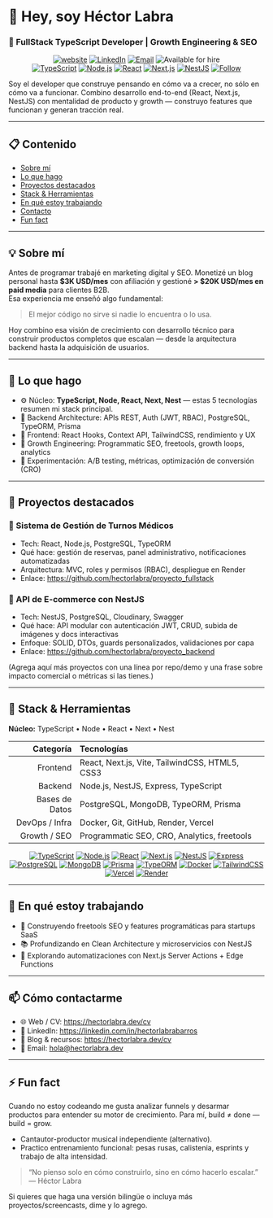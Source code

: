 # 👋 Hey, soy Héctor Labra

### 🚀 FullStack TypeScript Developer | Growth Engineering & SEO

<p align="center">
  <a href="https://hectorlabra.dev/cv"><img alt="website" src="https://img.shields.io/badge/Web-hectorlabra.dev%2Fcv-00acee?style=for-the-badge&logo=google-chrome&logoColor=white"/></a>
  <a href="https://linkedin.com/in/hectorlabrabarros"><img alt="LinkedIn" src="https://img.shields.io/badge/LinkedIn-hectorlabrabarros-0A66C2?style=for-the-badge&logo=linkedin&logoColor=white"/></a>
  <a href="mailto:hola@hectorlabra.dev"><img alt="Email" src="https://img.shields.io/badge/Email-hola%40hectorlabra.dev-D14836?style=for-the-badge&logo=gmail&logoColor=white"/></a>
  <img alt="Available for hire" src="https://img.shields.io/badge/Available_for_hire-Yes-brightgreen?style=for-the-badge&logo=github&logoColor=white"/>
  <br/>
  <!-- Core stack badges (nucleo) -->
  <a href="https://github.com/hectorlabra"><img alt="TypeScript" src="https://img.shields.io/badge/TypeScript-3178C6?style=for-the-badge&logo=typescript&logoColor=white"/></a>
  <a href="https://github.com/hectorlabra"><img alt="Node.js" src="https://img.shields.io/badge/Node.js-43853D?style=for-the-badge&logo=node.js&logoColor=white"/></a>
  <a href="https://github.com/hectorlabra"><img alt="React" src="https://img.shields.io/badge/React-20232A?style=for-the-badge&logo=react&logoColor=61DAFB"/></a>
  <a href="https://github.com/hectorlabra"><img alt="Next.js" src="https://img.shields.io/badge/Next.js-000000?style=for-the-badge&logo=nextdotjs&logoColor=white"/></a>
  <a href="https://github.com/hectorlabra"><img alt="NestJS" src="https://img.shields.io/badge/NestJS-E0234E?style=for-the-badge&logo=nestjs&logoColor=white"/></a>
  <a href="https://github.com/hectorlabra"><img alt="Follow" src="https://img.shields.io/github/followers/hectorlabra?label=Follow&style=social"/></a>
</p>

Soy el developer que construye pensando en cómo va a crecer, no sólo en cómo va a funcionar. Combino desarrollo end-to-end (React, Next.js, NestJS) con mentalidad de producto y growth — construyo features que funcionan y generan tracción real.

---

## 📋 Contenido

- [Sobre mí](#-sobre-mí)
- [Lo que hago](#-lo-que-hago)
- [Proyectos destacados](#-proyectos-destacados)
- [Stack & Herramientas](#-stack--herramientas)
- [En qué estoy trabajando](#-en-qué-estoy-trabajando)
- [Contacto](#-cómo-contactarme)
- [Fun fact](#-fun-fact)

---

## 💡 Sobre mí

Antes de programar trabajé en marketing digital y SEO. Monetizé un blog personal hasta **$3K USD/mes** con afiliación y gestioné **> $20K USD/mes en paid media** para clientes B2B.  
Esa experiencia me enseñó algo fundamental:

> El mejor código no sirve si nadie lo encuentra o lo usa.

Hoy combino esa visión de crecimiento con desarrollo técnico para construir productos completos que escalan — desde la arquitectura backend hasta la adquisición de usuarios.

---

## 🧠 Lo que hago

- ⚙️ Núcleo: **TypeScript, Node, React, Next, Nest** — estas 5 tecnologías resumen mi stack principal.
- 🧩 Backend Architecture: APIs REST, Auth (JWT, RBAC), PostgreSQL, TypeORM, Prisma
- 🎨 Frontend: React Hooks, Context API, TailwindCSS, rendimiento y UX
- 🚀 Growth Engineering: Programmatic SEO, freetools, growth loops, analytics
- 🧪 Experimentación: A/B testing, métricas, optimización de conversión (CRO)

---

## 🧱 Proyectos destacados

### 🏥 Sistema de Gestión de Turnos Médicos

- Tech: React, Node.js, PostgreSQL, TypeORM
- Qué hace: gestión de reservas, panel administrativo, notificaciones automatizadas
- Arquitectura: MVC, roles y permisos (RBAC), despliegue en Render
- Enlace: https://github.com/hectorlabra/proyecto_fullstack

### 🛒 API de E-commerce con NestJS

- Tech: NestJS, PostgreSQL, Cloudinary, Swagger
- Qué hace: API modular con autenticación JWT, CRUD, subida de imágenes y docs interactivas
- Enfoque: SOLID, DTOs, guards personalizados, validaciones por capa
- Enlace: https://github.com/hectorlabra/proyecto_backend

(Agrega aquí más proyectos con una línea por repo/demo y una frase sobre impacto comercial o métricas si las tienes.)

---

## 🧰 Stack & Herramientas

**Núcleo:** TypeScript • Node • React • Next • Nest

|      Categoría | Tecnologías                                    |
| -------------: | :--------------------------------------------- |
|       Frontend | React, Next.js, Vite, TailwindCSS, HTML5, CSS3 |
|        Backend | Node.js, NestJS, Express, TypeScript           |
| Bases de Datos | PostgreSQL, MongoDB, TypeORM, Prisma           |
| DevOps / Infra | Docker, Git, GitHub, Render, Vercel            |
|   Growth / SEO | Programmatic SEO, CRO, Analytics, freetools    |

<!-- Badges for full stack & tools -->
<p align="center">
  <a href="https://github.com/hectorlabra"><img alt="TypeScript" src="https://img.shields.io/badge/TypeScript-3178C6?style=for-the-badge&logo=typescript&logoColor=white"/></a>
  <a href="https://github.com/hectorlabra"><img alt="Node.js" src="https://img.shields.io/badge/Node.js-43853D?style=for-the-badge&logo=node.js&logoColor=white"/></a>
  <a href="https://github.com/hectorlabra"><img alt="React" src="https://img.shields.io/badge/React-20232A?style=for-the-badge&logo=react&logoColor=61DAFB"/></a>
  <a href="https://github.com/hectorlabra"><img alt="Next.js" src="https://img.shields.io/badge/Next.js-000000?style=for-the-badge&logo=nextdotjs&logoColor=white"/></a>
  <a href="https://github.com/hectorlabra"><img alt="NestJS" src="https://img.shields.io/badge/NestJS-E0234E?style=for-the-badge&logo=nestjs&logoColor=white"/></a>
  <a href="https://github.com/hectorlabra"><img alt="Express" src="https://img.shields.io/badge/Express-404D59?style=for-the-badge&logo=express&logoColor=white"/></a>
  <a href="https://github.com/hectorlabra"><img alt="PostgreSQL" src="https://img.shields.io/badge/PostgreSQL-336791?style=for-the-badge&logo=postgresql&logoColor=white"/></a>
  <a href="https://github.com/hectorlabra"><img alt="MongoDB" src="https://img.shields.io/badge/MongoDB-47A248?style=for-the-badge&logo=mongodb&logoColor=white"/></a>
  <a href="https://github.com/hectorlabra"><img alt="Prisma" src="https://img.shields.io/badge/Prisma-2D3748?style=for-the-badge&logo=prisma&logoColor=white"/></a>
  <a href="https://github.com/hectorlabra"><img alt="TypeORM" src="https://img.shields.io/badge/TypeORM-2F74C0?style=for-the-badge&logo=typeorm&logoColor=white"/></a>
  <a href="https://github.com/hectorlabra"><img alt="Docker" src="https://img.shields.io/badge/Docker-2496ED?style=for-the-badge&logo=docker&logoColor=white"/></a>
  <a href="https://github.com/hectorlabra"><img alt="TailwindCSS" src="https://img.shields.io/badge/TailwindCSS-38B2AC?style=for-the-badge&logo=tailwind-css&logoColor=white"/></a>
  <a href="https://github.com/hectorlabra"><img alt="Vercel" src="https://img.shields.io/badge/Vercel-000000?style=for-the-badge&logo=vercel&logoColor=white"/></a>
  <a href="https://github.com/hectorlabra"><img alt="Render" src="https://img.shields.io/badge/Render-111827?style=for-the-badge&logo=render&logoColor=white"/></a>
</p>

---

## 🌱 En qué estoy trabajando

- 🚧 Construyendo freetools SEO y features programáticas para startups SaaS
- 📚 Profundizando en Clean Architecture y microservicios con NestJS
- 🧠 Explorando automatizaciones con Next.js Server Actions + Edge Functions

---

## 📫 Cómo contactarme

- 🌐 Web / CV: https://hectorlabra.dev/cv
- 💼 LinkedIn: https://linkedin.com/in/hectorlabrabarros
- 🧠 Blog & recursos: https://hectorlabra.dev/cv
- 📧 Email: [hola@hectorlabra.dev](mailto:hola@hectorlabra.dev)

---

## ⚡ Fun fact

Cuando no estoy codeando me gusta analizar funnels y desarmar productos para entender su motor de crecimiento. Para mí, build ≠ done — build = grow.

- Cantautor-productor musical independiente (alternativo).
- Practico entrenamiento funcional: pesas rusas, calistenia, esprints y trabajo de alta intensidad.

> “No pienso solo en cómo construirlo, sino en cómo hacerlo escalar.” — Héctor Labra

Si quieres que haga una versión bilingüe o incluya más proyectos/screencasts, dime y lo agrego.
